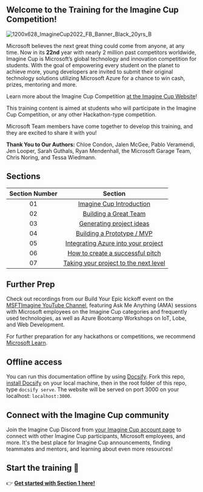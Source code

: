 ## Welcome to the Training for the Imagine Cup Competition!

![1200x628_ImagineCup2022_FB_Banner_Black_20yrs_B](https://user-images.githubusercontent.com/21200448/193068973-19264c73-9c20-4cba-9944-537f4e413972.png)


Microsoft believes the next great thing could come from anyone, at any time. Now in its **22nd** year with nearly 2 million past competitors worldwide, Imagine Cup is Microsoft’s global technology and innovation competition for students. With the goal of empowering every student on the planet to achieve more, young developers are invited to submit their original technology solutions utilizing Microsoft Azure for a chance to win cash, prizes, mentoring and more. 

Learn more about the Imagine Cup Competition [at the Imagine Cup Website](https://imaginecup.microsoft.com/Events)!

This training content is aimed at students who will participate in the Imagine Cup Competition, or any other Hackathon-type competition.

Microsoft Team members have come together to develop this training, and they are excited to share it with you!

**Thank You to Our Authors:** Chloe Condon, Jalen McGee, Pablo Veramendi, Jen Looper, Sarah Guthals, Ryan Mendenhall, the Microsoft Garage Team, Chris Noring, and Tessa Wiedmann.

## Sections

| Section Number | Section |
| :----: | :----: | 
| 01 | [Imagine Cup Introduction]( /1-Imagine-Cup-Introduction/README.md) | 
| 02 | [Building a Great Team](/2-Building-a-Team/README.md) | 
| 03 | [Generating project ideas]( /3-Generating-Project-Ideas/README.md) | 
| 04 | [Building a Prototype / MVP]( /4-Building-A-Prototype/README.md) | 
| 05 | [Integrating Azure into your project]( /5-Integrating-Azure/README.md) |
| 06 | [How to create a successful pitch](/6-Successful-Pitch/README.md) | 
| 07 | [Taking your project to the next level]( /7-Next-Level/README.md) | 

## Further Prep

Check out recordings from our Build Your Epic kickoff event on the [MSFTImagine YouTube Channel](https://aka.ms/BuildYourEpic-Recordings), featuring Ask Me Anything (AMA) sessions with Microsoft employees on the Imagine Cup categories and frequently used technologies, as well as Azure Bootcamp Workshops on IoT, Lobe, and Web Development.

For further preparation for any hackathons or competitions, we recommend [Microsoft Learn](https://docs.microsoft.com/learn/roles/student).

## Offline access

You can run this documentation offline by using [Docsify](https://docsify.js.org/#/). Fork this repo, [install Docsify](https://docsify.js.org/#/quickstart) on your local machine,  then in the root folder of this repo, type `docsify serve`. The website will be served on port 3000 on your localhost: `localhost:3000`.

## Connect with the Imagine Cup community
Join the Imagine Cup Discord  from [your Imagine Cup account page](https://imaginecup.microsoft.com/account) to connect with other Imagine Cup participants, Microsoft employees, and more. It's the best place for Imagine Cup announcements, finding teammates and mentors, and learning about even more resources!

## Start the training 🥳
👉  [**Get started with Section 1 here!**](/1-Imagine-Cup-Introduction/README.md)

